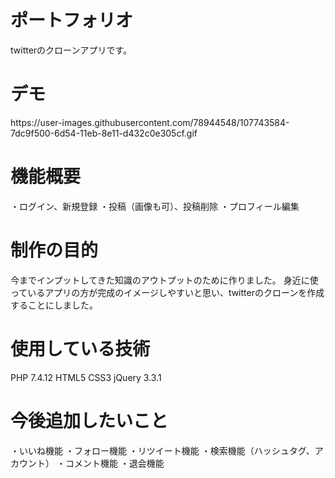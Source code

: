 <h1>ポートフォリオ</h1>
twitterのクローンアプリです。

<h1>デモ</h1>
https://user-images.githubusercontent.com/78944548/107743584-7dc9f500-6d54-11eb-8e11-d432c0e305cf.gif

<h1>機能概要</h1>
・ログイン、新規登録
・投稿（画像も可）、投稿削除
・プロフィール編集

<h1>制作の目的</h1>
今までインプットしてきた知識のアウトプットのために作りました。
身近に使っているアプリの方が完成のイメージしやすいと思い、twitterのクローンを作成することにしました。

<h1>使用している技術</h1>
PHP 7.4.12
HTML5
CSS3
jQuery 3.3.1

<h1>今後追加したいこと</h1>
・いいね機能
・フォロー機能
・リツイート機能
・検索機能（ハッシュタグ、アカウント）
・コメント機能
・退会機能



